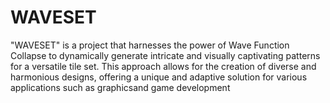 # WAVESET
"WAVESET" is a project that harnesses the power of Wave Function Collapse to dynamically generate intricate and visually captivating patterns for a versatile tile set. This approach allows for the creation of diverse and harmonious designs, offering a unique and adaptive solution for various applications such as graphicsand game development
